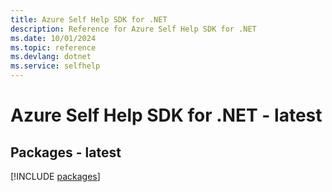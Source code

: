 ```yaml
---
title: Azure Self Help SDK for .NET
description: Reference for Azure Self Help SDK for .NET
ms.date: 10/01/2024
ms.topic: reference
ms.devlang: dotnet
ms.service: selfhelp
---
```

# Azure Self Help SDK for .NET - latest
## Packages - latest
[!INCLUDE [packages](self-help-index.md)]